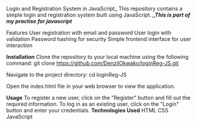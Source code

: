 Login and Registration System in JavaScript_
This repository contains a simple login and registration system built using JavaScript.
_**_This is part of my practise for javascript**_

Features
User registration with email and password
User login with validation
Password hashing for security
Simple frontend interface for user interaction

**Installation**
Clone the repository to your local machine using the following command:
git clone https://github.com/DenzilOkwako/loginReg-JS.git

Navigate to the project directory:
cd loginReg-JS

Open the index.html file in your web browser to view the application.

**Usage**
To register a new user, click on the "Register" button and fill out the required information.
To log in as an existing user, click on the "Login" button and enter your credentials.
**Technologies Used**
HTML
CSS
JavaScript
